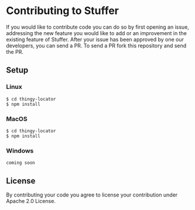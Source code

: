 # Contributing to Stuffer 

If you would like to contribute code you can do so by first opening an issue, addressing the new feature you would like to add or an improvement in the existing feature of Stuffer. After your issue has been approved by one our developers, you can send a PR. To send a PR fork this repository and send the PR. 

## Setup 

### Linux 

```shell
$ cd thingy-locator
$ npm install
```

### MacOS 

```shell
$ cd thingy-locator
$ npm install
```

### Windows 

```shell
coming soon
```

## License 
By contributing your code you agree to license your contribution under Apache 2.0 License.
